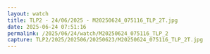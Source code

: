 ```yaml
---
layout: watch
title: TLP2 - 24/06/2025 - M20250624_075116_TLP_2T.jpg
date: 2025-06-24 07:51:16
permalink: /2025/06/24/watch/M20250624_075116_TLP_2
capture: TLP2/2025/202506/20250623/M20250624_075116_TLP_2T.jpg
---
```

